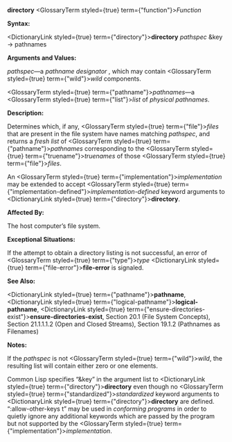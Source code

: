 **directory** <GlossaryTerm styled={true} term={"function"}><i>Function</i></GlossaryTerm> 



**Syntax:** 



<DictionaryLink styled={true} term={"directory"}><b>directory</b></DictionaryLink> *pathspec* &amp;key → pathnames 



**Arguments and Values:** 



*pathspec*—a *pathname designator* , which may contain <GlossaryTerm styled={true} term={"wild"}><i>wild</i></GlossaryTerm> components. 



<GlossaryTerm styled={true} term={"pathname"}><i>pathnames</i></GlossaryTerm>—a <GlossaryTerm styled={true} term={"list"}><i>list</i></GlossaryTerm> of *physical pathnames*. 



**Description:** 



Determines which, if any, <GlossaryTerm styled={true} term={"file"}><i>files</i></GlossaryTerm> that are present in the file system have names matching *pathspec*, and returns a *fresh list* of <GlossaryTerm styled={true} term={"pathname"}><i>pathnames</i></GlossaryTerm> corresponding to the <GlossaryTerm styled={true} term={"truename"}><i>truenames</i></GlossaryTerm> of those <GlossaryTerm styled={true} term={"file"}><i>files</i></GlossaryTerm>. 



An <GlossaryTerm styled={true} term={"implementation"}><i>implementation</i></GlossaryTerm> may be extended to accept <GlossaryTerm styled={true} term={"implementation-defined"}><i>implementation-defined</i></GlossaryTerm> keyword arguments to <DictionaryLink styled={true} term={"directory"}><b>directory</b></DictionaryLink>. 



**Affected By:** 



The host computer’s file system. 



**Exceptional Situations:** 



If the attempt to obtain a directory listing is not successful, an error of <GlossaryTerm styled={true} term={"type"}><i>type</i></GlossaryTerm> <DictionaryLink styled={true} term={"file-error"}><b>file-error</b></DictionaryLink> is signaled. 



**See Also:** 



<DictionaryLink styled={true} term={"pathname"}><b>pathname</b></DictionaryLink>, <DictionaryLink styled={true} term={"logical-pathname"}><b>logical-pathname</b></DictionaryLink>, <DictionaryLink styled={true} term={"ensure-directories-exist"}><b>ensure-directories-exist</b></DictionaryLink>, Section 20.1 (File System Concepts), Section 21.1.1.1.2 (Open and Closed Streams), Section 19.1.2 (Pathnames as Filenames) 



**Notes:** 



If the *pathspec* is not <GlossaryTerm styled={true} term={"wild"}><i>wild</i></GlossaryTerm>, the resulting list will contain either zero or one elements. 



Common Lisp specifies “&amp;key” in the argument list to <DictionaryLink styled={true} term={"directory"}><b>directory</b></DictionaryLink> even though no <GlossaryTerm styled={true} term={"standardized"}><i>standardized</i></GlossaryTerm> keyword arguments to <DictionaryLink styled={true} term={"directory"}><b>directory</b></DictionaryLink> are defined. “:allow-other-keys t” may be used in *conforming programs* in order to quietly ignore any additional keywords which are passed by the program but not supported by the <GlossaryTerm styled={true} term={"implementation"}><i>implementation</i></GlossaryTerm>. 



